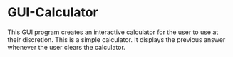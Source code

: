 # GUI-Calculator
This GUI program creates an interactive calculator for the user to use at their discretion. This is a simple calculator. It displays the previous answer whenever the user clears the calculator. 
